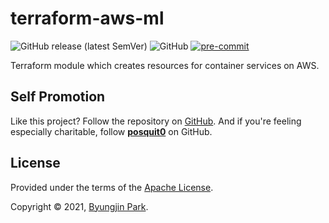 # terraform-aws-ml

![GitHub release (latest SemVer)](https://img.shields.io/github/v/release/tedilabs/terraform-aws-ml?color=blue&sort=semver&style=flat-square)
![GitHub](https://img.shields.io/github/license/tedilabs/terraform-aws-ml?color=blue&style=flat-square)
[![pre-commit](https://img.shields.io/badge/pre--commit-enabled-brightgreen?logo=pre-commit&logoColor=white&style=flat-square)](https://github.com/pre-commit/pre-commit)

Terraform module which creates resources for container services on AWS.


## Self Promotion

Like this project? Follow the repository on [GitHub](https://github.com/tedilabs/terraform-aws-ml). And if you're feeling especially charitable, follow **[posquit0](https://github.com/posquit0)** on GitHub.


## License

Provided under the terms of the [Apache License](LICENSE).

Copyright © 2021, [Byungjin Park](https://www.posquit0.com).
